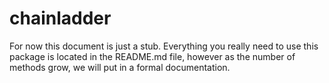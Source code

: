 # chainladder

For now this document is just a stub. Everything you really need to use this package is located in the README.md file, however as the number of methods grow, we will put in a formal documentation.
